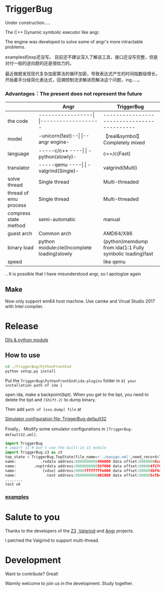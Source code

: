 # TriggerBug
Under construction.....

The C++ Dynamic symbolic executor like angr.

The engine was developed to solve some of angr's more intractable problems.

examples的exp还没写。 
目前还不建议深入了解该工具，接口还没写完整，但是对付一般的逆向题的还是很给力的。

最近做题发现现代复杂加密算法的循环加密，导致表达式产生的时间指数级增长，开始着手分级简化表达式，回溯控制流求解进而解决这个问题，ing.....。

### Advantages：The present does not represent the future

|        | Angr  | TriggerBug |
| ------ | ------ | ------ |
|the code|-----------------\|   \|-------------------|------------------------------------------|
| model  | -unicorn(fast)--\|  \|--angr engine-| 【real&symbol】Completely mixed|
|language| -----c/c++ ----\|  \| -python(slowly)-| c++/c(Fast) |
|translator| -----qemu ----\|  \| -valgrind(Single)-|  valgrind(Multi) |
|solve thread|Single thread|Multi-threaded|
|thread of emu process|Single thread|Multi-threaded|
|compress state method|semi-automatic|manual|
|guest arch|Common arch|AMD64/X86|
|binary load|python module:cle(Incomplete loading)slowly|(python)memdump from ida(1:1 Fully symbolic loading)fast|
|speed| |like qemu|

..
It is possible that I have misunderstood angr, so I apologize again

## Make
Now only support win64 host machine. Use camke and Virual Studio 2017 with Intel compiler.

# Release
[Dlls & python module][Plre]
## How to use   

```cmd
cd ./TriggerBug/PythonFrontEnd
python setup.py install
```

Put the ```TriggerBug\PythonFrontEnd\ida-plugins``` folder in ```${ your installation path of ida }```

open ida, make a backpoint(bpt). When you get to the bpt, you need to delete the bpt and ```(Shift-2)``` to dump binary.

Then add ```path of [xxx.dump] file``` at 

[Simulator configuration file: TriggerBug-default32][Plxml]

Finally， Modify some simulator configurations in ```[TriggerBug-default32.xml]```.

```python
import TriggerBug
# import z3 # Don't use the built-in z3 module
import TriggerBug.z3 as z3
top_state = TriggerBug.TopState(file_name=r'./easygo.xml',need_record=True)
name:           .rodata address:0000000000496000 data offset:00000008ce length:000004e99a
name:        .noptrdata address:000000000055f000 data offset:000004f270 length:000000ccfc
name:            [vdso] address:00007ffff7ffe000 data offset:000005bf9c length:0000001000
name:             .text address:0000000000401000 data offset:000005cfb4 length:00000945a6
........
test ok
```

### [examples][Pltest]

# Salute to you
Thanks to the developers of the  [Z3][Plz3] ,[Valgrind][Plvgrd] and [Angr][Plangr] projects.

I patched the Valgrind to support multi-thread.
# Development
Want to contribute? Great!

Warmly welcome to join us in the development. Study together.


   [Plvgrd]: <http://valgrind.org/>
   [Plz3]: <https://github.com/Z3Prover/z3>
   [Plangr]: <https://github.com/angr>
   [Pltest]: <https://github.com/notify-bibi/TriggerBug/tree/master/PythonFrontEnd/examples>
   [Plre]: <https://github.com/notify-bibi/TriggerBug/releases>
   [Plxml]: <https://github.com/notify-bibi/TriggerBug/blob/master/PythonFrontEnd/TriggerBug-default32.xml>
